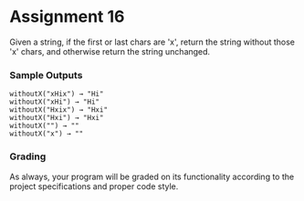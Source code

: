 # Assignment 16

Given a string, if the first or last chars are 'x', return the string without those 'x' chars, and otherwise return the string unchanged.

### Sample Outputs

```
withoutX("xHix") → "Hi"
withoutX("xHi") → "Hi"
withoutX("Hxix") → "Hxi"
withoutX("Hxi") → "Hxi"
withoutX("") → ""
withoutX("x") → ""
```

### Grading

As always, your program will be graded on its functionality according to the project specifications and proper code style.

